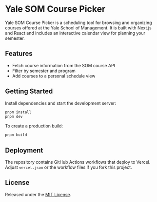 # Yale SOM Course Picker

Yale SOM Course Picker is a scheduling tool for browsing and organizing courses offered at the Yale School of Management. It is built with Next.js and React and includes an interactive calendar view for planning your semester.

## Features

- Fetch course information from the SOM course API
- Filter by semester and program
- Add courses to a personal schedule view

## Getting Started

Install dependencies and start the development server:

```bash
pnpm install
pnpm dev
```

To create a production build:

```bash
pnpm build
```

## Deployment

The repository contains GitHub Actions workflows that deploy to Vercel. Adjust `vercel.json` or the workflow files if you fork this project.

## License

Released under the [MIT License](LICENSE).
